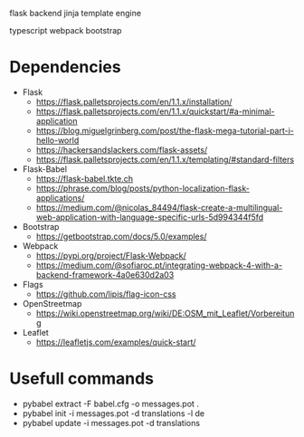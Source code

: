 flask backend
jinja template engine

typescript
webpack
bootstrap

# Dependencies
- Flask
    - https://flask.palletsprojects.com/en/1.1.x/installation/
    - https://flask.palletsprojects.com/en/1.1.x/quickstart/#a-minimal-application
    - https://blog.miguelgrinberg.com/post/the-flask-mega-tutorial-part-i-hello-world
    - https://hackersandslackers.com/flask-assets/
    - https://flask.palletsprojects.com/en/1.1.x/templating/#standard-filters
- Flask-Babel
    - https://flask-babel.tkte.ch
    - https://phrase.com/blog/posts/python-localization-flask-applications/
    - https://medium.com/@nicolas_84494/flask-create-a-multilingual-web-application-with-language-specific-urls-5d994344f5fd
- Bootstrap
    - https://getbootstrap.com/docs/5.0/examples/
- Webpack
    - https://pypi.org/project/Flask-Webpack/
    - https://medium.com/@sofiaroc.pt/integrating-webpack-4-with-a-backend-framework-4a0e630d2a03
- Flags
    - https://github.com/lipis/flag-icon-css
- OpenStreetmap
    - https://wiki.openstreetmap.org/wiki/DE:OSM_mit_Leaflet/Vorbereitung
- Leaflet
    - https://leafletjs.com/examples/quick-start/

# Usefull commands
- pybabel extract -F babel.cfg -o messages.pot .
- pybabel init -i messages.pot -d translations -l de
- pybabel update -i messages.pot -d translations

